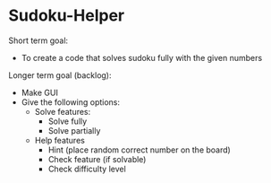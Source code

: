 # Sudoku-Helper
Short term goal:
* To create a code that solves sudoku fully with the given numbers

Longer term goal (backlog):
* Make GUI
* Give the following options:
    * Solve features:
        * Solve fully
        * Solve partially
    * Help features
        * Hint (place random correct number on the board)
        * Check feature (if solvable)
        * Check difficulty level
